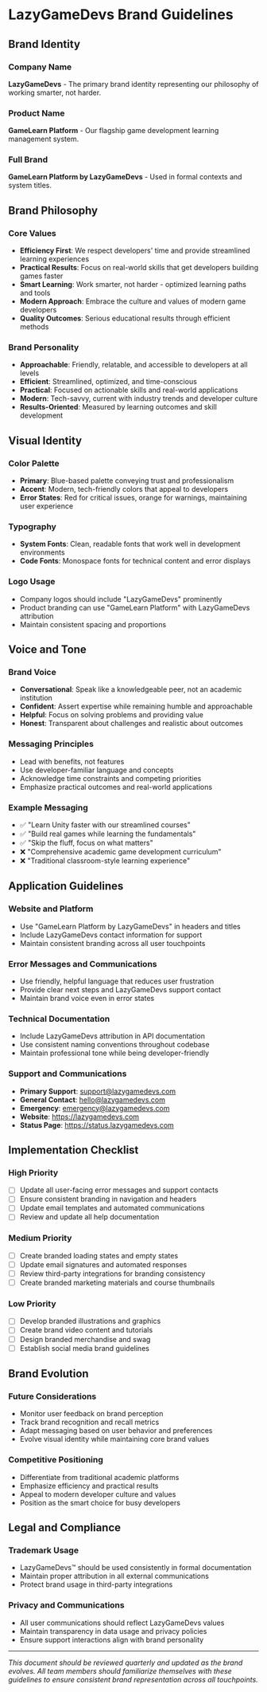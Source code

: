 # LazyGameDevs Brand Guidelines

## Brand Identity

### Company Name
**LazyGameDevs** - The primary brand identity representing our philosophy of working smarter, not harder.

### Product Name
**GameLearn Platform** - Our flagship game development learning management system.

### Full Brand
**GameLearn Platform by LazyGameDevs** - Used in formal contexts and system titles.

## Brand Philosophy

### Core Values
- **Efficiency First**: We respect developers' time and provide streamlined learning experiences
- **Practical Results**: Focus on real-world skills that get developers building games faster
- **Smart Learning**: Work smarter, not harder - optimized learning paths and tools
- **Modern Approach**: Embrace the culture and values of modern game developers
- **Quality Outcomes**: Serious educational results through efficient methods

### Brand Personality
- **Approachable**: Friendly, relatable, and accessible to developers at all levels
- **Efficient**: Streamlined, optimized, and time-conscious
- **Practical**: Focused on actionable skills and real-world applications
- **Modern**: Tech-savvy, current with industry trends and developer culture
- **Results-Oriented**: Measured by learning outcomes and skill development

## Visual Identity

### Color Palette
- **Primary**: Blue-based palette conveying trust and professionalism
- **Accent**: Modern, tech-friendly colors that appeal to developers
- **Error States**: Red for critical issues, orange for warnings, maintaining user experience

### Typography
- **System Fonts**: Clean, readable fonts that work well in development environments
- **Code Fonts**: Monospace fonts for technical content and error displays

### Logo Usage
- Company logos should include "LazyGameDevs" prominently
- Product branding can use "GameLearn Platform" with LazyGameDevs attribution
- Maintain consistent spacing and proportions

## Voice and Tone

### Brand Voice
- **Conversational**: Speak like a knowledgeable peer, not an academic institution
- **Confident**: Assert expertise while remaining humble and approachable
- **Helpful**: Focus on solving problems and providing value
- **Honest**: Transparent about challenges and realistic about outcomes

### Messaging Principles
- Lead with benefits, not features
- Use developer-familiar language and concepts
- Acknowledge time constraints and competing priorities
- Emphasize practical outcomes and real-world applications

### Example Messaging
- ✅ "Learn Unity faster with our streamlined courses"
- ✅ "Build real games while learning the fundamentals"
- ✅ "Skip the fluff, focus on what matters"
- ❌ "Comprehensive academic game development curriculum"
- ❌ "Traditional classroom-style learning experience"

## Application Guidelines

### Website and Platform
- Use "GameLearn Platform by LazyGameDevs" in headers and titles
- Include LazyGameDevs contact information for support
- Maintain consistent branding across all user touchpoints

### Error Messages and Communications
- Use friendly, helpful language that reduces user frustration
- Provide clear next steps and LazyGameDevs support contact
- Maintain brand voice even in error states

### Technical Documentation
- Include LazyGameDevs attribution in API documentation
- Use consistent naming conventions throughout codebase
- Maintain professional tone while being developer-friendly

### Support and Communications
- **Primary Support**: support@lazygamedevs.com
- **General Contact**: hello@lazygamedevs.com
- **Emergency**: emergency@lazygamedevs.com
- **Website**: https://lazygamedevs.com
- **Status Page**: https://status.lazygamedevs.com

## Implementation Checklist

### High Priority
- [ ] Update all user-facing error messages and support contacts
- [ ] Ensure consistent branding in navigation and headers
- [ ] Update email templates and automated communications
- [ ] Review and update all help documentation

### Medium Priority
- [ ] Create branded loading states and empty states
- [ ] Update email signatures and automated responses
- [ ] Review third-party integrations for branding consistency
- [ ] Create branded marketing materials and course thumbnails

### Low Priority
- [ ] Develop branded illustrations and graphics
- [ ] Create brand video content and tutorials
- [ ] Design branded merchandise and swag
- [ ] Establish social media brand guidelines

## Brand Evolution

### Future Considerations
- Monitor user feedback on brand perception
- Track brand recognition and recall metrics
- Adapt messaging based on user behavior and preferences
- Evolve visual identity while maintaining core brand values

### Competitive Positioning
- Differentiate from traditional academic platforms
- Emphasize efficiency and practical results
- Appeal to modern developer culture and values
- Position as the smart choice for busy developers

## Legal and Compliance

### Trademark Usage
- LazyGameDevs™ should be used consistently in formal documentation
- Maintain proper attribution in all external communications
- Protect brand usage in third-party integrations

### Privacy and Communications
- All user communications should reflect LazyGameDevs values
- Maintain transparency in data usage and privacy policies
- Ensure support interactions align with brand personality

---

*This document should be reviewed quarterly and updated as the brand evolves. All team members should familiarize themselves with these guidelines to ensure consistent brand representation across all touchpoints.*